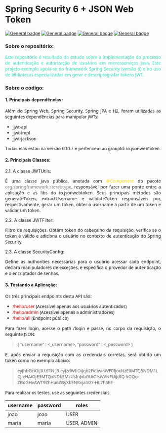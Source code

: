 # Spring Security 6 + JSON Web Token

[![General badge](https://img.shields.io/badge/Java-17-orange.svg)](https://shields.io/)
[![General badge](https://img.shields.io/badge/Spring_Boot-3-green.svg)](https://shields.io/)
[![General badge](https://img.shields.io/badge/Spring_Security-6-green.svg)](https://shields.io/)
[![General badge](https://img.shields.io/badge/JSON_Web_Token-purple.svg)](https://shields.io/)

### Sobre o repositório:
<div style="color: #32E2BD; font-family: system-ui; text-align: justify;">
    Este repositório é resultado do estudo sobre a implementação do processo de autenticação e autorização de
    usuários em microsserviços Java. Este projeto-exemplo apoia-se no framework Spring Security (versão 6)
    e no uso de bibliotecas especializadas em gerar e descriptografar tokens JWT.
</div>


### Sobre o código:

#### 1. Principais dependências:

<div style="font-family: system-ui; text-align: justify;">
    Além do Spring Web, Spring Security, Spring JPA e H2, foram utilizadas as seguintes dependências para manipular
    JWTs:
    
<ul>
    <li>jjwt-api</li>
    <li>jjwt-impl</li>
    <li>jjwt-jackson</li>
 </ul>
</div>

Todas elas estão na versão 0.10.7 e pertencem ao groupId: io.jsonwebtoken.

#### 2. Principais Classes:

2.1. A classe JWTUtils:

<div style="font-family: system-ui; text-align: justify;">
    É uma classe Java pública, anotada com <span style="color: gold;">@Component</span> do pacote
    <span style="color: gray;">org.springframework.stereotype</span>, responsável por fazer uma ponte entre
    a aplicação e as libs do io.jsonwebtoken. Seus principais métodos são generateToken, extractUsername e 
    validateToken responsáveis por, respectivamente, gerar um token, obter o username a partir de um token e
    validar um token.
</div>

2.2. A classe JWTFilter:

<div style="font-family: system-ui; text-align: justify;">
    Filtro de requisições. Obtém token do cabeçalho da requisição, verifica se o token é válido e adiciona o
    usuário no contexto de autenticação do Spring Security.
</div>

2.3. A classe SecurityConfig:

<div style="font-family: system-ui; text-align: justify;">
    Define as authorities necessárias para o usuário acessar cada endpoint, declara manipuladores de exceções,
    e especifica o provedor de autenticação e o encriptador de senhas.
</div>

#### 3. Testando a Aplicação:

<div style="font-family: system-ui; text-align: justify;">
    Os três principais endpoints desta API são:

* <span style="color: red">/hello/user</span> (Acessível apenas aos usuários autenticados)
* <span style="color: red">/hello/admin</span> (Acessível apenas a administradores)
* <span style="color: red">/hello/all</span> (Endpoint público)

Para fazer login, acesse o path /login e passe, no corpo da requisição, o seguinte JSON:

> {
    "username" : <_username>,
    "password" : <_password>
}

E, após enviar a requisição com as credenciais corretas, será obtido um token como no exemplo abaixo:

> eyJhbGciOiJIUzI1NiJ9.eyJzdWIiOiJqb2FvIiwiaWF0IjoxNzE0MTQ5NDM1LCJleHAiOjE3MTQxNDk3MzUsInJvbGUiOlsiVVNFUiJdfQ.hOQo-ZBdGHvAWT9ZhHa6ZByXbENRxjalVZr-HL7hSEE

Para realizar os testes, use as seguintes credenciais:

| username | password | roles        |
|----------|----------|--------------|
| joao     | joao     | USER         |
| maria    | maria    | USER, ADMIN  |


</div>